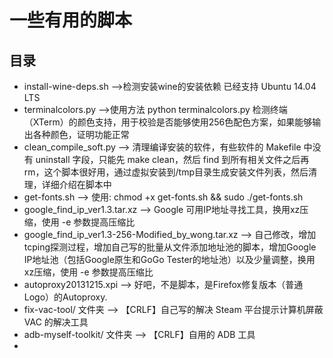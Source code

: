 # 一些有用的脚本
## 目录
* install-wine-deps.sh  -->检测安装wine的安装依赖 已经支持 Ubuntu 14.04 LTS
* terminalcolors.py  -->使用方法 python terminalcolors.py 检测终端（XTerm）的颜色支持，用于校验是否能够使用256色配色方案，如果能够输出各种颜色，证明功能正常
* clean_compile_soft.py  --> 清理编译安装的软件，有些软件的 Makefile 中没有 uninstall 字段，只能先 make clean，然后 find 到所有相关文件之后再 rm，这个脚本很好用，通过虚拟安装到/tmp目录生成安装文件列表，然后清理，详细介绍在脚本中
* get-fonts.sh           --> 使用: chmod +x get-fonts.sh && sudo ./get-fonts.sh
* google_find_ip_ver1.3.tar.xz   --> Google 可用IP地址寻找工具，换用xz压缩，使用 -e 参数提高压缩比
* google_find_ip_ver1.3-256-Modified_by_wong.tar.xz    --> 自己修改，增加tcping探测过程，增加自己写的批量从文件添加地址池的脚本，增加Google IP地址池（包括Google原生和GoGo Tester的地址池）以及少量调整，换用xz压缩，使用 -e 参数提高压缩比
* autoproxy20131215.xpi  --> 好吧，不是脚本，是Firefox修复版本（普通Logo）的Autoproxy.
* fix-vac-tool/ 文件夹  --> 【CRLF】自己写的解决 Steam 平台提示计算机屏蔽 VAC 的解决工具
* adb-myself-toolkit/ 文件夹  --> 【CRLF】自用的 ADB 工具
* 

